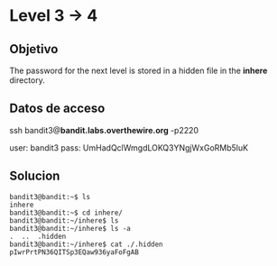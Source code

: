 # Level 3 -> 4

## Objetivo
The password for the next level is stored in a hidden file in the **inhere** directory.

## Datos de acceso
ssh bandit3@**bandit.labs.overthewire.org** -p2220

user: bandit3
pass: UmHadQclWmgdLOKQ3YNgjWxGoRMb5luK

## Solucion 
```console
bandit3@bandit:~$ ls
inhere
bandit3@bandit:~$ cd inhere/
bandit3@bandit:~/inhere$ ls
bandit3@bandit:~/inhere$ ls -a
.  ..  .hidden
bandit3@bandit:~/inhere$ cat ./.hidden
pIwrPrtPN36QITSp3EQaw936yaFoFgAB
```